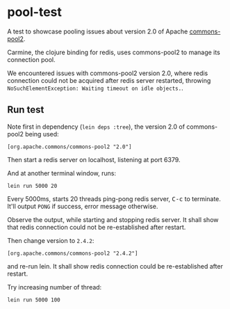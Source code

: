 # pool-test

A test to showcase pooling issues about version 2.0 of
Apache
[commons-pool2](https://commons.apache.org/proper/commons-pool/).

Carmine, the clojure binding for redis, uses commons-pool2 to manage
its connection pool.

We encountered issues with commons-pool2 version 2.0, where redis
connection could not be acquired after redis server restarted,
throwing `NoSuchElementException: Waiting timeout on idle objects.`.

## Run test

Note first in dependency (`lein deps :tree`), the version 2.0 of
commons-pool2 being used:

```
[org.apache.commons/commons-pool2 "2.0"] 
```

Then start a redis server on localhost, listening at port 6379.

And at another terminal window, runs:

```
lein run 5000 20
```

Every 5000ms, starts 20 threads ping-pong redis server, <kbd>C-c</kbd>
to terminate. It'll output `PONG` if success, error message otherwise.

Observe the output, while starting and stopping redis server. It shall show
that redis connection could not be re-established after restart.

Then change version to `2.4.2`:

```
[org.apache.commons/commons-pool2 "2.4.2"] 
```

and re-run lein. It shall show redis connection could be
re-established after restart.

Try increasing number of thread:

```
lein run 5000 100
```
